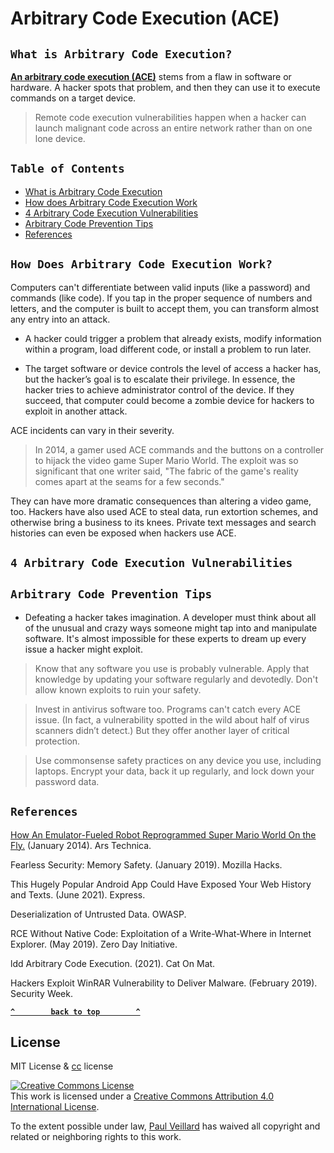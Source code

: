 
# Arbitrary Code Execution (ACE)

## `What is Arbitrary Code Execution?`

[**An arbitrary code execution (ACE)**](https://www.okta.com/identity-101/arbitrary-code-execution/) stems from a flaw in software or hardware. A hacker spots that problem, and then they can use it to execute commands on a target device.

> Remote code execution vulnerabilities happen when a hacker can launch malignant code across an entire network rather than on one lone device.

## `Table of Contents`
- [What is Arbitrary Code Execution](#)
- [How does Arbitrary Code Execution Work](#)
- [4 Arbitrary Code Execution Vulnerabilities](#)
- [Arbitrary Code Prevention Tips](#)
- [References](#)


## `How Does Arbitrary Code Execution Work?`
Computers can't differentiate between valid inputs (like a password) and commands (like code). If you tap in the proper sequence of numbers and letters, and the computer is built to accept them, you can transform almost any entry into an attack.

- A hacker could trigger a problem that already exists, modify information within a program, load different code, or install a problem to run later.

- The target software or device controls the level of access a hacker has, but the hacker’s goal is to escalate their privilege. In essence, the hacker tries to achieve administrator control of the device. If they succeed, that computer could become a zombie device for hackers to exploit in another attack.

ACE incidents can vary in their severity.

> In 2014, a gamer used ACE commands and the buttons on a controller to hijack the video game Super Mario World. The exploit was so significant that one writer said, "The fabric of the game's reality comes apart at the seams for a few seconds."

They can have more dramatic consequences than altering a video game, too. Hackers have also used ACE to steal data, run extortion schemes, and otherwise bring a business to its knees. Private text messages and search histories can even be exposed when hackers use ACE.



## `4 Arbitrary Code Execution Vulnerabilities`





## `Arbitrary Code Prevention Tips`
- Defeating a hacker takes imagination. A developer must think about all of the unusual and crazy ways someone might tap into and manipulate software. It's almost impossible for these experts to dream up every issue a hacker might exploit.

> Know that any software you use is probably vulnerable. Apply that knowledge by updating your software regularly and devotedly. Don't allow known exploits to ruin your safety.

> Invest in antivirus software too. Programs can't catch every ACE issue. (In fact, a vulnerability spotted in the wild about half of virus scanners didn’t detect.) But they offer another layer of critical protection.

> Use commonsense safety practices on any device you use, including laptops. Encrypt your data, back it up regularly, and lock down your password data.





## `References`
[How An Emulator-Fueled Robot Reprogrammed Super Mario World On the Fly.](https://arstechnica.com/gaming/2014/01/how-an-emulator-fueled-robot-reprogrammed-super-mario-world-on-the-fly/) (January 2014). Ars Technica.

Fearless Security: Memory Safety. (January 2019). Mozilla Hacks.

This Hugely Popular Android App Could Have Exposed Your Web History and Texts. (June 2021). Express.

Deserialization of Untrusted Data. OWASP.

RCE Without Native Code: Exploitation of a Write-What-Where in Internet Explorer. (May 2019). Zero Day Initiative.

ldd Arbitrary Code Execution. (2021). Cat On Mat.

Hackers Exploit WinRAR Vulnerability to Deliver Malware. (February 2019). Security Week.


**[`^        back to top        ^`](#)**

## License
MIT License & [cc](https://creativecommons.org/licenses/by/4.0/) license

<a rel="license" href="http://creativecommons.org/licenses/by/4.0/"><img alt="Creative Commons License" style="border-width:0" src="https://i.creativecommons.org/l/by/4.0/88x31.png" /></a><br />This work is licensed under a <a rel="license" href="http://creativecommons.org/licenses/by/4.0/">Creative Commons Attribution 4.0 International License</a>.

To the extent possible under law, [Paul Veillard](https://github.com/paulveillard/) has waived all copyright and related or neighboring rights to this work.

